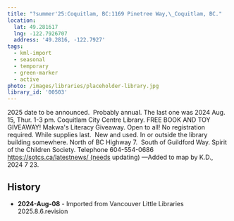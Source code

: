 ```yaml
---
title: "?summer'25:Coquitlam, BC:1169 Pinetree Way,\_Coquitlam, BC."
location:
  lat: 49.281617
  lng: -122.7926707
  address: '49.2816, -122.7927'
tags:
  - kml-import
  - seasonal
  - temporary
  - green-marker
  - active
photo: /images/libraries/placeholder-library.jpg
library_id: '00503'
---
```

2025 date to be announced.  Probably annual.
The last one was 2024 Aug. 15, Thur. 1-3 pm.
Coquitlam City Centre Library.
FREE BOOK AND TOY GIVEAWAY!
Makwa's Literacy Giveaway. Open to all! 
No registration required. While supplies last. 
 New and used.
In or outside the library building somewhere.
North of BC Highway 7.  South of Guildford Way.
Spirit of the Children Society.
Telephone 604-554-0686
https://sotcs.ca/latestnews/ (needs updating)
—Added to map by K.D., 2024 7 23.  

## History
- **2024-Aug-08** - Imported from Vancouver Little Libraries 2025.8.6.revision
